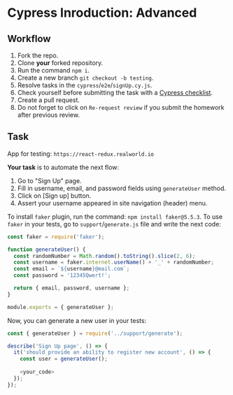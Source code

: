 # Cypress Inroduction: Advanced

## Workflow

1. Fork the repo.
1. Clone **your** forked repository.
1. Run the command `npm i`.
1. Create a new branch `git checkout -b testing`.
1. Resolve tasks in the `cypress`/`e2e`/`signUp.cy.js`.
1. Check yourself before submitting the task with a [Cypress checklist](https://mate-academy.github.io/qa-program/checklists/cypress.html).
1. Create a pull request.
1. Do not forget to click on `Re-request review` if you submit the homework after previous review.

## Task

App for testing: `https://react-redux.realworld.io`

**Your task** is to automate the next flow:

1. Go to "Sign Up" page.
1. Fill in username, email, and password fields using `generateUser` method.
1. Click on [Sign up] button.
1. Assert your username appeared in site navigation (header) menu.

To install `faker` plugin, run the command: `npm install faker@5.5.3`.
To use `faker` in your tests, go to `support`/`generate.js` file and write the next code:

```js
const faker = require('faker');

function generateUser() {
  const randomNumber = Math.random().toString().slice(2, 6);
  const username = faker.internet.userName() + '_' + randomNumber;
  const email = `${username}@mail.com`;
  const password = '12345Qwert!';

  return { email, password, username };
}

module.exports = { generateUser };
```

Now, you can generate a new user in your tests:

```js
const { generateUser } = require('../support/generate');

describe('Sign Up page', () => {
  it('should provide an ability to register new account', () => {
    const user = generateUser();
    
    <your_code>
  });
});
```
